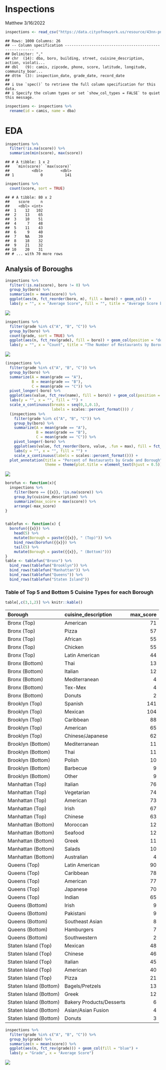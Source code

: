 Inspections
================
Matthew
3/16/2022

``` r
inspections <- read_csv("https://data.cityofnewyork.us/resource/43nn-pn8j.csv")
```

    ## Rows: 1000 Columns: 26
    ## -- Column specification --------------------------------------------------------
    ## Delimiter: ","
    ## chr  (14): dba, boro, building, street, cuisine_description, action, violati...
    ## dbl   (9): camis, zipcode, phone, score, latitude, longitude, community_boar...
    ## dttm  (3): inspection_date, grade_date, record_date
    ## 
    ## i Use `spec()` to retrieve the full column specification for this data.
    ## i Specify the column types or set `show_col_types = FALSE` to quiet this message.

``` r
inspections <- inspections %>%
  rename(id = camis, name = dba)
```

# EDA

``` r
inspections %>%
  filter(!is.na(score)) %>%
  summarize(min(score), max(score))
```

    ## # A tibble: 1 x 2
    ##   `min(score)` `max(score)`
    ##          <dbl>        <dbl>
    ## 1            0          141

``` r
inspections %>%
  count(score, sort = TRUE)
```

    ## # A tibble: 80 x 2
    ##    score     n
    ##    <dbl> <int>
    ##  1    12   102
    ##  2    13    65
    ##  3    10    51
    ##  4     7    48
    ##  5    11    43
    ##  6     9    40
    ##  7    NA    39
    ##  8    18    32
    ##  9    21    32
    ## 10    20    31
    ## # ... with 70 more rows

## Analysis of Boroughs

``` r
inspections %>%
  filter(!is.na(score), boro != 0) %>%
  group_by(boro) %>%
  summarize(m = mean(score)) %>%
  ggplot(aes(m, fct_reorder(boro, m), fill = boro)) + geom_col() +
  labs(y = "", x = "Average Score", fill = "", title = "Average Score by Borough")
```

![](Inspection_files/figure-gfm/unnamed-chunk-3-1.png)<!-- -->

``` r
inspections %>%
  filter(grade %in% c("A", "B", "C")) %>%
  group_by(boro) %>%
  count(grade, sort = TRUE) %>%
  ggplot(aes(n, fct_rev(grade), fill = boro)) + geom_col(position = "dodge") +
  labs(y = "", x = "Count", title = "The Number of Restaurants by Borough and Grade")
```

![](Inspection_files/figure-gfm/unnamed-chunk-3-2.png)<!-- -->

``` r
(inspections %>%
  filter(grade %in% c("A", "B", "C")) %>%
  group_by(boro) %>%
  summarize(A = mean(grade == "A"),
            B = mean(grade == "B"),
            C = mean(grade == "C")) %>%
  pivot_longer(-boro) %>%
  ggplot(aes(value, fct_rev(name), fill = boro)) + geom_col(position = "dodge") +
  labs(y = "", x = "", fill = "") + 
  scale_x_continuous(breaks = seq(0,1,0.1),
                     labels = scales::percent_format())) /
  (inspections %>%
    filter(grade %in% c("A", "B", "C")) %>%
    group_by(boro) %>%
    summarize(A = mean(grade == "A"),
              B = mean(grade == "B"),
              C = mean(grade == "C")) %>%
    pivot_longer(-boro) %>%
    ggplot(aes(value, fct_reorder(boro, value, .fun = max), fill = fct_rev(name))) + geom_col() +
    labs(y = "", x = "", fill = "") +
    scale_x_continuous(labels = scales::percent_format())) + 
  plot_annotation(title = "Percent of Restaurants by Grade and Borough",
                  theme = theme(plot.title = element_text(hjust = 0.5)))
```

![](Inspection_files/figure-gfm/unnamed-chunk-3-3.png)<!-- -->

``` r
borofun <- function(x){
  inspections %>%
    filter(boro == {{x}}, !is.na(score)) %>%
    group_by(cuisine_description) %>%
    summarize(max_score = max(score)) %>%
    arrange(-max_score) 
}


tablefun <- function(x) {
  borofun({{x}}) %>% 
    head(5) %>%
    mutate(Borough = paste({{x}}, " (Top)")) %>%
    bind_rows(borofun({{x}}) %>%
    tail(5) %>%
    mutate(Borough = paste({{x}}, " (Bottom)")))
}
table <- tablefun("Bronx") %>%
  bind_rows(tablefun("Brooklyn")) %>%
  bind_rows(tablefun("Manhattan")) %>%
  bind_rows(tablefun("Queens")) %>%
  bind_rows(tablefun("Staten Island"))
```

### Table of Top 5 and Bottom 5 Cuisine Types for each Borough

``` r
table[,c(3,1,2)] %>% knitr::kable()
```

| Borough                | cuisine\_description     | max\_score |
|:-----------------------|:-------------------------|-----------:|
| Bronx (Top)            | American                 |         71 |
| Bronx (Top)            | Pizza                    |         57 |
| Bronx (Top)            | African                  |         55 |
| Bronx (Top)            | Chicken                  |         55 |
| Bronx (Top)            | Latin American           |         44 |
| Bronx (Bottom)         | Thai                     |         13 |
| Bronx (Bottom)         | Italian                  |         12 |
| Bronx (Bottom)         | Mediterranean            |          4 |
| Bronx (Bottom)         | Tex-Mex                  |          4 |
| Bronx (Bottom)         | Donuts                   |          2 |
| Brooklyn (Top)         | Spanish                  |        141 |
| Brooklyn (Top)         | Mexican                  |        104 |
| Brooklyn (Top)         | Caribbean                |         88 |
| Brooklyn (Top)         | American                 |         65 |
| Brooklyn (Top)         | Chinese/Japanese         |         62 |
| Brooklyn (Bottom)      | Mediterranean            |         11 |
| Brooklyn (Bottom)      | Thai                     |         11 |
| Brooklyn (Bottom)      | Polish                   |         10 |
| Brooklyn (Bottom)      | Barbecue                 |          9 |
| Brooklyn (Bottom)      | Other                    |          9 |
| Manhattan (Top)        | Italian                  |         76 |
| Manhattan (Top)        | Vegetarian               |         74 |
| Manhattan (Top)        | American                 |         73 |
| Manhattan (Top)        | Irish                    |         67 |
| Manhattan (Top)        | Chinese                  |         63 |
| Manhattan (Bottom)     | Moroccan                 |         12 |
| Manhattan (Bottom)     | Seafood                  |         12 |
| Manhattan (Bottom)     | Greek                    |         11 |
| Manhattan (Bottom)     | Salads                   |         10 |
| Manhattan (Bottom)     | Australian               |          4 |
| Queens (Top)           | Latin American           |         90 |
| Queens (Top)           | Caribbean                |         78 |
| Queens (Top)           | American                 |         77 |
| Queens (Top)           | Japanese                 |         70 |
| Queens (Top)           | Indian                   |         65 |
| Queens (Bottom)        | Irish                    |          9 |
| Queens (Bottom)        | Pakistani                |          9 |
| Queens (Bottom)        | Southeast Asian          |          8 |
| Queens (Bottom)        | Hamburgers               |          7 |
| Queens (Bottom)        | Southwestern             |          2 |
| Staten Island (Top)    | Mexican                  |         48 |
| Staten Island (Top)    | Chinese                  |         46 |
| Staten Island (Top)    | Italian                  |         45 |
| Staten Island (Top)    | American                 |         40 |
| Staten Island (Top)    | Pizza                    |         21 |
| Staten Island (Bottom) | Bagels/Pretzels          |         13 |
| Staten Island (Bottom) | Greek                    |         12 |
| Staten Island (Bottom) | Bakery Products/Desserts |          6 |
| Staten Island (Bottom) | Asian/Asian Fusion       |          4 |
| Staten Island (Bottom) | Donuts                   |          3 |

``` r
inspections %>%
  filter(grade %in% c("A", "B", "C")) %>%
  group_by(grade) %>%
  summarize(n = mean(score)) %>%
  ggplot(aes(n, fct_rev(grade))) + geom_col(fill = "blue") +
  labs(y = "Grade", x = "Average Score")
```

![](Inspection_files/figure-gfm/unnamed-chunk-6-1.png)<!-- -->
